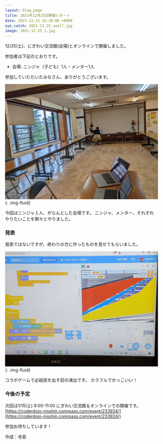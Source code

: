```yaml
---
layout: blog_page
title: 2021年12月25日開催レポート
date: 2021-12-31 16:20:00 +0900
eye_catch: 2021-12-25_small.jpg
image: 2021-12-25_1.jpg
---
```


12/25(土)、にぎわい交流館(会場)とオンラインで開催しました。

参加者は下記のとおりです。
* 会場: ニンジャ（子ども）1人・メンター1人

参加していただいたみなさん、ありがとうございます。

![](/assets/img/2021-12-25_0.jpg){: .img-fluid}

今回はニンジャ１人、がらんとした会場です。
ニンジャ、メンター、それぞれやりたいことを黙々とやりました。

### 発表
発表ではないですが、終わりの方に作ったものを見せてもらいました。

![](/assets/img/2021-12-25_1.jpg){: .img-fluid}

コラボゲームで必殺技を出す前の演出です。
カラフルでかっこいい！


### 今後の予定
次回は1/15(土) 9:00-11:00 にぎわい交流館＆オンラインでの開催です。<br/>
[https://coderdojo-nisshin.connpass.com/event/233924/](https://coderdojo-nisshin.connpass.com/event/233924/)

参加お待ちしています！

作成：寺島
